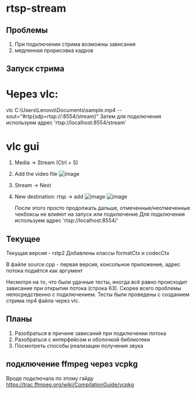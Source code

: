 # rtsp-stream

## Проблемы

1. При подключении стрима возможны зависания
2. медленная прорисовка кадров
   

## Запуск стрима

# Через vlc: 

vlc C:\Users\Lenovo\Documents\sample.mp4 --sout="#rtp{sdp=rtsp://:8554/stream}"
Затем для подключения используем адрес 'rtsp://localhost:8554/stream'

# vlc gui

1. Media -> Stream (Ctrl + S)
2. Add the video file
![image](https://github.com/yoeiyo/rtsp-stream/assets/106560105/89f679c9-7509-407f-8330-e18586f00635)
4. Stream -> Next
5. New destination: rtsp -> add
![image](https://github.com/yoeiyo/rtsp-stream/assets/106560105/23c48ab7-a783-4dfa-8015-b26ae56d3cf0)
![image](https://github.com/yoeiyo/rtsp-stream/assets/106560105/74eb0fe8-c2b1-45a6-9fdd-b86243c5fed9)


   После этого просто продолжать дальше, отмеченные/неотмеченные чекбоксы не влияют на запуск или подключение
Для подключения используем адрес 'rtsp://localhost:8554/'




## Текущее

Текущая версия - rstp2
Добавлены классы formatCtx и codecCtx

В файле source.cpp - первая версия, консольное приложение, адрес потока подаётся как аргумент

Несмотря на то, что были удачные тесты, иногда всё равно происходит зависание при открытии потока (строка 63). Скорее всего проблемы непосредственно с подключением.
Тесты были проведены с созданием стрима mp4 файла через vlc.

## Планы

1. Разобраться в причине зависаний при подключении потока
2. Разобраться с интерфейсом и оболочкой библиотеки
3. Посмотреть способы реализации получения звука

## подключение ffmpeg через vcpkg
Вроде подключала по этому гайду
https://trac.ffmpeg.org/wiki/CompilationGuide/vcpkg
